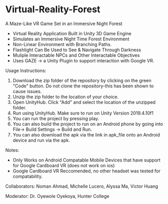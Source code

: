# Virtual-Reality-Forest 
A Maze-Like VR Game Set in an Immersive Night Forest
- Virtual Reality Application Built in Unity 3D Game Engine 
- Simulates an Immersive Night Time Forest Environment 
- Non-Linear Environment with Branching Paths. 
- Flashlight Can Be Used to See & Navigate Through Darkness
- Muliple Interactable NPCs and Other Interactable Objectives
- Uses GAZE -> a Unity Plugin to support interaction with Google VR. 

Usage Instructions:
1. Download the zip folder of the repository by clicking on the green "Code" button. Do not clone the repository-this has been shown to cause issues.
2. Unzip the zip folder to the location of your choice.
3. Open UnityHub. Click "Add" and select the location of the unzipped folder.
4. Run using UnityHub. Make sure to run on Unity Version 2019.4.10f1
5. You can run the project by pressing play.
6. You can also build the project to run on an Android phone by going into File-> Build Settings -> Build and Run.
7. You can also download the apk via the link in apk_file onto an Android device and run via the apk.

Notes: 
- Only Works on Android Compatable Mobile Devices that have support for Google Cardboard VR (does not work on ios)
- Google Cardboard VR Reccomended, no other headset was tested for compatability. 

Collaborators: Noman Ahmad, Michelle Lucero, Alyssa Ma, Victor Huang

Moderator: Dr. Oyewole Oyekoya, Hunter College
